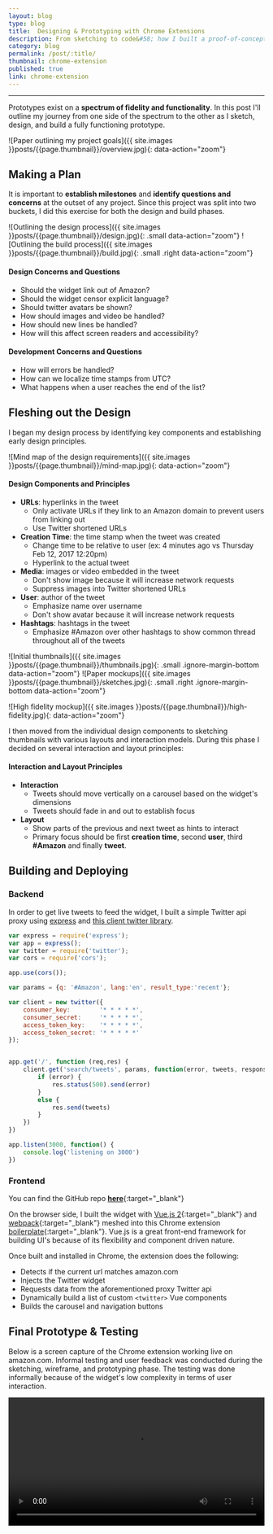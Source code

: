 ```yaml
---
layout: blog
type: blog
title:  Designing & Prototyping with Chrome Extensions
description: From sketching to code&#58; how I built a proof-of-concept widget that works live on amazon.com
category: blog
permalink: /post/:title/
thumbnail: chrome-extension
published: true
link: chrome-extension
---
```


<hr class='flex'>

Prototypes exist on a **spectrum of fidelity and functionality**.
In this post I'll outline my journey from one side of the spectrum to the other as I sketch, design, and build a fully functioning prototype.

![Paper outlining my project goals]({{ site.images }}posts/{{page.thumbnail}}/overview.jpg){: data-action="zoom"}

## Making a Plan

It is important to **establish milestones** and **identify questions and concerns** at the outset of any project.
Since this project was split into two buckets, I did this exercise for both the design and build phases.

![Outlining the design process]({{ site.images }}posts/{{page.thumbnail}}/design.jpg){: .small data-action="zoom"}
![Outlining the build process]({{ site.images }}posts/{{page.thumbnail}}/build.jpg){: .small .right data-action="zoom"}

#### Design Concerns and Questions

* Should the widget link out of Amazon?
* Should the widget censor explicit language?
* Should twitter avatars be shown?
* How should images and video be handled?
* How should new lines be handled?
* How will this affect screen readers and accessibility?

#### Development Concerns and Questions
* How will errors be handled?
* How can we localize time stamps from UTC?
* What happens when a user reaches the end of the list?


## Fleshing out the Design

I began my design process by identifying key components and establishing early design principles.

![Mind map of the design requirements]({{ site.images }}posts/{{page.thumbnail}}/mind-map.jpg){: data-action="zoom"}

#### Design Components and Principles
* **URLs**: hyperlinks in the tweet
  * Only activate URLs if they link to an Amazon domain to prevent users from linking out
  * Use Twitter shortened URLs
* **Creation Time**: the time stamp when the tweet was created
  * Change time to be relative to user (ex: 4 minutes ago vs Thursday Feb 12, 2017 12:20pm)
  * Hyperlink to the actual tweet
* **Media**: images or video embedded in the tweet
  * Don't show image because it will increase network requests
  * Suppress images into Twitter shortened URLs
* **User**: author of the tweet
  * Emphasize name over username
  * Don't show avatar because it will increase network requests
* **Hashtags**: hashtags in the tweet
  * Emphasize #Amazon over other hashtags to show common thread throughout all of the tweets

![Initial thumbnails]({{ site.images }}posts/{{page.thumbnail}}/thumbnails.jpg){: .small .ignore-margin-bottom data-action="zoom"}
![Paper mockups]({{ site.images }}posts/{{page.thumbnail}}/sketches.jpg){: .small .right .ignore-margin-bottom data-action="zoom"}

![High fidelity mockup]({{ site.images }}posts/{{page.thumbnail}}/high-fidelity.jpg){: data-action="zoom"}

I then moved from the individual design components to sketching thumbnails with various layouts and interaction models.
 During this phase I decided on several interaction and layout principles:
 
#### Interaction and Layout Principles
* **Interaction**
  * Tweets should move vertically on a carousel based on the widget's dimensions
  * Tweets should fade in and out to establish focus
* **Layout**
  * Show parts of the previous and next tweet as hints to interact
  * Primary focus should be first **creation time**, second **user**, third **#Amazon** and finally **tweet**.
 

## Building and Deploying

### Backend

In order to get live tweets to feed the widget, I built a simple Twitter api proxy using [express](http://expressjs.com/) and [this client twitter library](https://github.com/desmondmorris/node-twitter).


```javascript
var express = require('express');
var app = express();
var twitter = require('twitter');
var cors = require('cors');

app.use(cors());

var params = {q: '#Amazon', lang:'en', result_type:'recent'};

var client = new twitter({
    consumer_key:        '* * * * *',
    consumer_secret:     '* * * * *',
    access_token_key:    '* * * * *',
    access_token_secret: '* * * * *'
});


app.get('/', function (req,res) {
    client.get('search/tweets', params, function(error, tweets, response) {
        if (error) {
            res.status(500).send(error)
        }
        else {
            res.send(tweets)
        }
    })
})

app.listen(3000, function() {
    console.log('listening on 3000')
})
```

### Frontend

You can find the GitHub repo [**here**](https://github.com/collnwalkr/amazon-twitter-feed){:target="_blank"}

On the browser side, I built the widget with [Vue.js 2](https://vuejs.org/){:target="_blank"} and [webpack](https://webpack.github.io/){:target="_blank"} meshed into this Chrome extension [boilerplate](https://github.com/samuelsimoes/chrome-extension-webpack-boilerplate){:target="_blank"}.
Vue.js is a great front-end framework for building UI's because of its flexibility and component driven nature.

Once built and installed in Chrome, the extension does the following:
* Detects if the current url matches amazon.com
* Injects the Twitter widget
* Requests data from the aforementioned proxy Twitter api
* Dynamically build a list of custom `<twitter>` Vue components
* Builds the carousel and navigation buttons

## Final Prototype & Testing

Below is a screen capture of the Chrome extension working live on amazon.com.
Informal testing and user feedback was conducted during the sketching, wireframe, and prototyping phase.
The testing was done informally because of the widget's low complexity in terms of user interaction.

<video width="100%" height="auto" controls preload>
  <source src="{{site.images}}posts/{{page.thumbnail}}/screen-cap.mp4" type="video/mp4">
Your browser does not support the video tag.
</video>
